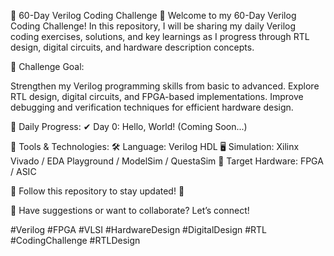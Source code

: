 
📌 60-Day Verilog Coding Challenge 🚀
Welcome to my 60-Day Verilog Coding Challenge! In this repository, I will be sharing my daily Verilog coding exercises, solutions, and key learnings as I progress through RTL design, digital circuits, and hardware description concepts.

🔹 Challenge Goal:

Strengthen my Verilog programming skills from basic to advanced.
Explore RTL design, digital circuits, and FPGA-based implementations.
Improve debugging and verification techniques for efficient hardware design.

🔹 Daily Progress:
✔ Day 0: Hello, World! (Coming Soon...)


🔹 Tools & Technologies:
🛠 Language: Verilog HDL
🖥 Simulation: Xilinx Vivado / EDA Playground / ModelSim / QuestaSim 
📡 Target Hardware: FPGA / ASIC

📌 Follow this repository to stay updated! 🚀

💬 Have suggestions or want to collaborate? Let’s connect!

#Verilog #FPGA #VLSI #HardwareDesign #DigitalDesign #RTL #CodingChallenge #RTLDesign 

